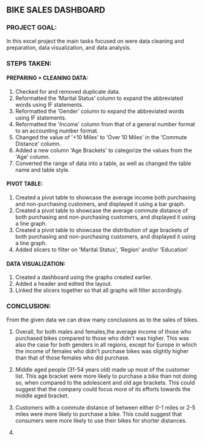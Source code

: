 ## BIKE SALES DASHBOARD

### PROJECT GOAL:
In this excel project the main tasks focused on were data cleaning and preparation, data visualization, and data analysis.

### STEPS TAKEN:

#### PREPARING + CLEANING DATA:
1. Checked for and removed duplicate data.
2. Reformatted the ‘Marital Status’ column to expand the abbreviated words using IF statements.
3. Reformatted the ‘Gender’ column to expand the abbreviated words using IF statements.
4. Reformatted the 'Income' column from that of a general number format to an accounting number format.
5. Changed the value of '+10 Miles' to 'Over 10 Miles' in the 'Commute Distance' column.
6. Added a new column 'Age Brackets' to categorize the values from the 'Age' column.
8.	Converted the range of data into a table, as well as changed the table name and table style.

#### PIVOT TABLE:
1. Created a pivot table to showcase the average income both purchasing and non-purchasing customers, and displayed it using a bar graph.
2. Created a pivot table to showcase the average commute distance of both purchasing and non-purchasing customers, and displayed it using a line graph.
3. Created a pivot table to showcase the distribution of age brackets of both purchasing and non-purchasing customers, and displayed it using a line graph.
4. Added slicers to filter on 'Marital Status', 'Region' and/or 'Education'


#### DATA VISUALIZATION:
1. Created a dashboard using the graphs created earlier.
2. Added a header and edited the layout.
3. Linked the slicers together so that all graphs will filter accordingly.

### CONCLUSION:
From the given data we can draw many conclusions as to the sales of bikes.

1. Overall, for both males and females,the average income of those who purchased bikes compared to those who didn't was higher. This was also the case for both genders in all regions, except for Europe in which the income of females who didn't purchase bikes was slightly higher than that of those females who did purchase.

2. Middle aged people (31-54 years old) made up most of the customer list. This age bracket were more likely to purchase a bike than not doing so, when compared to the adolescent and old age brackets. This could suggest that the company could focus more of its efforts towards the middle aged bracket.

3. Customers with a commute distance of between either 0-1 miles or 2-5 miles were more likely to purchase a bike. This could suggest that consumers were more likely to use their bikes for shorter distances.

4.
